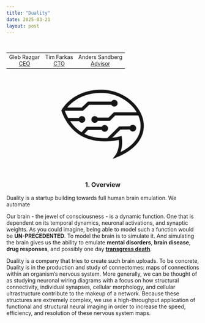 ```yaml
---
title: "Duality"
date: 2025-03-21
layout: post
---
```


<br>
<div class="table-container">
  <table>
    <tr>
      <td align="center">
        Gleb Razgar<br>
        <a href="mailto:gleb.razgar@gmail.com">CEO</a>
      </td>
      <td align="center">
        Tim Farkas<br>
        <a href="mailto:timfarkas@ucl.edu">CTO</a>
      </td>
      <td align="center">
        Anders Sandberg<br>
        <a href="mailto:xxx@gmail.com">Advisor</a>
      </td>
    </tr>
  </table>
</div>

<p align="center"><img src="/images/logo_b.png" alt="Alt text" style="max-width: 50%; height: auto; mix-blend-mode: multiply;"></p>


<h3 align="center">1. Overview</h3>

Duality is a startup building towards full human brain emulation.
We automate 


Our brain - the jewel of consciousness - is a dynamic function. One that is dependent on its temporal dynamics, neuronal activations, and synaptic weights. As you could imagine, being able to model such a function would be **UN-PRECEDENTED**. To model the brain is to simulate it. And simulating the brain gives us the ability to emulate **mental disorders**, **brain disease**, **drug responses**, and possibly one day **<u>transgress death</u>**.

Duality is a company that tries to create such brain uploads. To be concrete, Duality is in the production and study of connectomes: maps of connections within an organism’s nervous system. More generally, we can be thought of as studying neuronal wiring diagrams with a focus on how structural connectivity, individual synapses, cellular morphology, and cellular ultrastructure contribute to the makeup of a network. Because these structures are extremely complex, we use a high-throughput application of functional and structural neural imaging in order to increase the speed, efficiency, and resolution of these nervous system maps.

